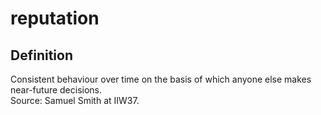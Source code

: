 # reputation
## Definition
Consistent behaviour over time on the basis of which anyone else makes near-future decisions.  
Source: Samuel Smith at IIW37.